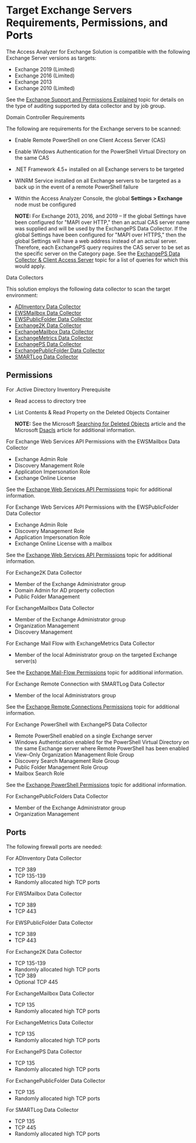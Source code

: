 # Target Exchange Servers Requirements, Permissions, and Ports

The Access Analyzer for Exchange Solution is compatible with the following Exchange Server versions
as targets:

- Exchange 2019 (Limited)
- Exchange 2016 (Limited)
- Exchange 2013
- Exchange 2010 (Limited)

See the [Exchange Support and Permissions Explained](/docs/accessanalyzer/12.0/getting-started/requirements/solutions/exchange/support.md) topic for
details on the type of auditing supported by data collector and by job group.

Domain Controller Requirements

The following are requirements for the Exchange servers to be scanned:

- Enable Remote PowerShell on one Client Access Server (CAS)
- Enable Windows Authentication for the PowerShell Virtual Directory on the same CAS
- .NET Framework 4.5+ installed on all Exchange servers to be targeted
- WINRM Service installed on all Exchange servers to be targeted as a back up in the event of a
  remote PowerShell failure
- Within the Access Analyzer Console, the global **Settings > Exchange** node must be configured

  **NOTE:** For Exchange 2013, 2016, and 2019 – If the global Settings have been configured for
  "MAPI over HTTP," then an actual CAS server name was supplied and will be used by the ExchangePS
  Data Collector. If the global Settings have been configured for "MAPI over HTTPS," then the
  global Settings will have a web address instead of an actual server. Therefore, each ExchangePS
  query requires the CAS server to be set as the specific server on the Category page. See the
  [ExchangePS Data Collector & Client Access Server](/docs/accessanalyzer/12.0/solutions/exchange/recommended.md)
  topic for a list of queries for which this would apply.

Data Collectors

This solution employs the following data collector to scan the target environment:

- [ADInventory Data Collector](/docs/accessanalyzer/12.0/administration/data-collectors/adinventory/overview.md)
- [EWSMailbox Data Collector](/docs/accessanalyzer/12.0/administration/data-collectors/ewsmailbox/overview.md)
- [EWSPublicFolder Data Collector](/docs/accessanalyzer/12.0/administration/data-collectors/ewspublicfolder/overview.md)
- [Exchange2K Data Collector](/docs/accessanalyzer/12.0/administration/data-collectors/exchange2k/overview.md)
- [ExchangeMailbox Data Collector](/docs/accessanalyzer/12.0/administration/data-collectors/exchangemailbox/overview.md)
- [ExchangeMetrics Data Collector](/docs/accessanalyzer/12.0/administration/data-collectors/exchangemetrics/overview.md)
- [ExchangePS Data Collector](/docs/accessanalyzer/12.0/administration/data-collectors/exchangeps/overview.md)
- [ExchangePublicFolder Data Collector](/docs/accessanalyzer/12.0/administration/data-collectors/exchangepublicfolder/overview.md)
- [SMARTLog Data Collector](/docs/accessanalyzer/12.0/administration/data-collectors/smartlog/overview.md)

## Permissions

For .Active Directory Inventory Prerequisite

- Read access to directory tree
- List Contents & Read Property on the Deleted Objects Container

  **NOTE:** See the Microsoft
  [Searching for Deleted Objects](https://technet.microsoft.com/en-us/library/cc978013.aspx)
  article and the Microsoft
  [Dsacls](<https://technet.microsoft.com/en-us/library/cc771151(v=ws.11).aspx>) article for
  additional information.

For Exchange Web Services API Permissions with the EWSMailbox Data Collector

- Exchange Admin Role
- Discovery Management Role
- Application Impersonation Role
- Exchange Online License

See the [Exchange Web Services API Permissions](/docs/accessanalyzer/12.0/getting-started/requirements/solutions/exchange/webservicesapi.md) topic for
additional information.

For Exchange Web Services API Permissions with the EWSPublicFolder Data Collector

- Exchange Admin Role
- Discovery Management Role
- Application Impersonation Role
- Exchange Online License with a mailbox

See the [Exchange Web Services API Permissions](/docs/accessanalyzer/12.0/getting-started/requirements/solutions/exchange/webservicesapi.md) topic for
additional information.

For Exchange2K Data Collector

- Member of the Exchange Administrator group
- Domain Admin for AD property collection
- Public Folder Management

For ExchangeMailbox Data Collector

- Member of the Exchange Administrator group
- Organization Management
- Discovery Management

For Exchange Mail Flow with ExchangeMetrics Data Collector

- Member of the local Administrator group on the targeted Exchange server(s)

See the [Exchange Mail-Flow Permissions](/docs/accessanalyzer/12.0/getting-started/requirements/solutions/exchange/mailflow.md) topic for additional
information.

For Exchange Remote Connection with SMARTLog Data Collector

- Member of the local Administrators group

See the [Exchange Remote Connections Permissions](/docs/accessanalyzer/12.0/getting-started/requirements/solutions/exchange/remoteconnections.md) topic
for additional information.

For Exchange PowerShell with ExchangePS Data Collector

- Remote PowerShell enabled on a single Exchange server
- Windows Authentication enabled for the PowerShell Virtual Directory on the same Exchange server
  where Remote PowerShell has been enabled
- View-Only Organization Management Role Group
- Discovery Search Management Role Group
- Public Folder Management Role Group
- Mailbox Search Role

See the [Exchange PowerShell Permissions](/docs/accessanalyzer/12.0/getting-started/requirements/solutions/exchange/powershell.md) topic for additional
information.

For ExchangePublicFolders Data Collector

- Member of the Exchange Administrator group
- Organization Management

## Ports

The following firewall ports are needed:

For ADInventory Data Collector

- TCP 389
- TCP 135-139
- Randomly allocated high TCP ports

For EWSMailbox Data Collector

- TCP 389
- TCP 443

For EWSPublicFolder Data Collector

- TCP 389
- TCP 443

For Exchange2K Data Collector

- TCP 135-139
- Randomly allocated high TCP ports
- TCP 389
- Optional TCP 445

For ExchangeMailbox Data Collector

- TCP 135
- Randomly allocated high TCP ports

For ExchangeMetrics Data Collector

- TCP 135
- Randomly allocated high TCP ports

For ExchangePS Data Collector

- TCP 135
- Randomly allocated high TCP ports

For ExchangePublicFolder Data Collector

- TCP 135
- Randomly allocated high TCP ports

For SMARTLog Data Collector

- TCP 135
- TCP 445
- Randomly allocated high TCP ports
